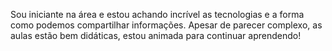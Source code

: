 Sou iniciante na área e estou achando incrível as tecnologias e a forma como podemos compartilhar informações. Apesar de parecer complexo, as aulas estão bem didáticas, estou animada para continuar aprendendo!